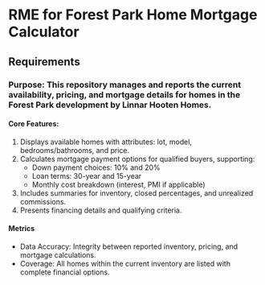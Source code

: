 # RME for Forest Park Home Mortgage Calculator #
## Requirements ##

### Purpose: This repository manages and reports the current availability, pricing, and mortgage details for homes in the Forest Park development by Linnar Hooten Homes.
#### Core Features:
1. Displays available homes with attributes: lot, model, bedrooms/bathrooms, and price.
2. Calculates mortgage payment options for qualified buyers, supporting:
   - Down payment choices: 10% and 20%
   - Loan terms: 30-year and 15-year
   - Monthly cost breakdown (interest, PMI if applicable)
3. Includes summaries for inventory, closed percentages, and unrealized commissions.
4. Presents financing details and qualifying criteria.

#### Metrics
   - Data Accuracy: Integrity between reported inventory, pricing, and mortgage calculations.
   - Coverage: All homes within the current inventory are listed with complete financial options.
